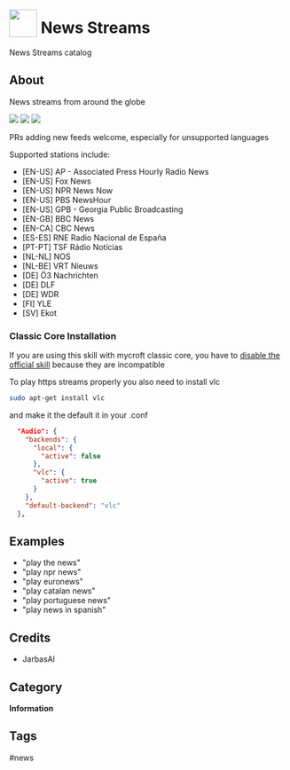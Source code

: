 # <img src='./res/icon/news.png' card_color='#40DBB0' width='50' height='50' style='vertical-align:bottom'/> News Streams

News Streams catalog

## About 

News streams from around the globe

![](gui.png)
![](gui2.png)
![](gui3.png)

PRs adding new feeds welcome, especially for unsupported languages

Supported stations include:

- [EN-US] AP - Associated Press Hourly Radio News
- [EN-US] Fox News
- [EN-US] NPR News Now
- [EN-US] PBS NewsHour
- [EN-US] GPB - Georgia Public Broadcasting
- [EN-GB] BBC News
- [EN-CA] CBC News
- [ES-ES] RNE Radio Nacional de España
- [PT-PT] TSF Rádio Notícias
- [NL-NL] NOS
- [NL-BE] VRT Nieuws
- [DE] Ö3 Nachrichten
- [DE] DLF
- [DE] WDR
- [FI] YLE
- [SV] Ekot


### Classic Core Installation

If you are using this skill with mycroft classic core, you have to [disable the official skill](https://mycroft-ai.gitbook.io/docs/skill-development/faq#how-do-i-disable-a-skill) because they are incompatible

To play https streams properly you also need to install vlc

```bash
sudo apt-get install vlc
```

and make it the default it in your .conf

```json
  "Audio": {
    "backends": {
      "local": {
        "active": false
      },
      "vlc": {
        "active": true
      }
    },
    "default-backend": "vlc"
  },
```

## Examples 

* "play the news"
* "play npr news"
* "play euronews"
* "play catalan news"
* "play portuguese news"
* "play news in spanish"


## Credits 
- JarbasAl

## Category
**Information**

## Tags
#news
